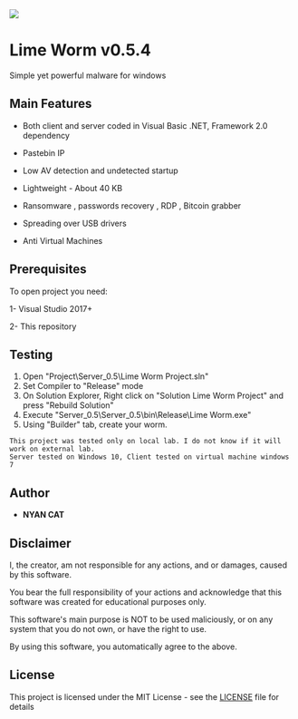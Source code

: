 <img src="https://i.imgur.com/4hzwVaa.gif">

# Lime Worm v0.5.4
	
 Simple yet powerful malware for windows

 
## Main Features

* Both client and server coded in Visual Basic .NET, Framework 2.0 dependency
 
* Pastebin IP

* Low AV detection and undetected startup
 
* Lightweight - About 40 KB

* Ransomware , passwords recovery , RDP , Bitcoin grabber

* Spreading over USB drivers
 
* Anti Virtual Machines 


## Prerequisites

To open project you need:

1- Visual Studio 2017+

2- This repository
 
 
## Testing
 
1. Open "Project\Server_0.5\Lime Worm Project.sln" 
2. Set Compiler to "Release" mode
3. On Solution Explorer, Right click on "Solution Lime Worm Project" and press "Rebuild Solution"
4. Execute "Server_0.5\Server_0.5\bin\Release\Lime Worm.exe"
5. Using "Builder" tab, create your worm.
 ```
 This project was tested only on local lab. I do not know if it will work on external lab.
 Server tested on Windows 10, Client tested on virtual machine windows 7
 ```
 

## Author

* **NYAN CAT**  


## Disclaimer

I, the creator, am not responsible for any actions, and or damages, caused by this software.

You bear the full responsibility of your actions and acknowledge that this software was created for educational purposes only.

This software's main purpose is NOT to be used maliciously, or on any system that you do not own, or have the right to use.

By using this software, you automatically agree to the above.

## License

This project is licensed under the MIT License - see the [LICENSE](/LICENSE) file for details
